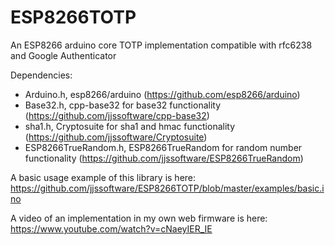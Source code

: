 # ESP8266TOTP

An ESP8266 arduino core TOTP implementation compatible with rfc6238 and Google Authenticator

Dependencies:
* Arduino.h, esp8266/arduino (https://github.com/esp8266/arduino)
* Base32.h, cpp-base32 for base32 functionality (https://github.com/jjssoftware/cpp-base32)
* sha1.h, Cryptosuite for sha1 and hmac functionality (https://github.com/jjssoftware/Cryptosuite)
* ESP8266TrueRandom.h, ESP8266TrueRandom for random number functionality (https://github.com/jjssoftware/ESP8266TrueRandom)

A basic usage example of this library is here: https://github.com/jjssoftware/ESP8266TOTP/blob/master/examples/basic.ino

A video of an implementation in my own web firmware is here: https://www.youtube.com/watch?v=cNaeyIER_IE
